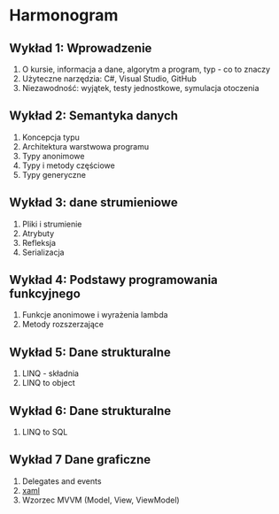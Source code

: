 # Harmonogram

## Wykład 1: Wprowadzenie

1. O kursie, informacja a dane, algorytm a program, typ - co to znaczy
1. Użyteczne narzędzia: C#, Visual Studio, GitHub
1. Niezawodność: wyjątek, testy jednostkowe, symulacja otoczenia

## Wykład 2: Semantyka danych

1. Koncepcja typu
1. Architektura warstwowa programu
1. Typy anonimowe
1. Typy i metody częściowe
1. Typy generyczne

## Wykład 3: dane strumieniowe

1. Pliki i strumienie
1. Atrybuty
1. Refleksja
1. Serializacja

## Wykład 4: Podstawy programowania funkcyjnego

1. Funkcje anonimowe i wyrażenia lambda
1. Metody rozszerzające

## Wykład 5: Dane strukturalne

1. LINQ - składnia
1. LINQ to object

## Wykład 6: Dane strukturalne

1. LINQ to SQL

## Wykład 7 Dane graficzne

1. Delegates and events
1. [xaml](https://docs.microsoft.com/dotnet/framework/xaml-services/)
1. Wzorzec MVVM (Model, View, ViewModel)
